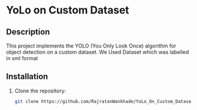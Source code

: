 # YoLo on Custom Dataset

## Description
This project implements the YOLO (You Only Look Once) algorithm for object detection on a custom dataset. 
We Used Dataset which was labelled in xml format 

## Installation
1. Clone the repository:
   ```bash
   git clone https://github.com/RajratanWankhade/YoLo_On_Custom_Dataset.git
